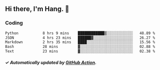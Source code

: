 ## Hi there, I'm Hang. 👋

### Coding

<!--START_SECTION:waka-->

```txt
Python           8 hrs 9 mins    ████████████▒░░░░░░░░░░░░   48.89 %
JSON             4 hrs 23 mins   ██████▓░░░░░░░░░░░░░░░░░░   26.27 %
Markdown         2 hrs 35 mins   ████░░░░░░░░░░░░░░░░░░░░░   15.56 %
Bash             28 mins         ▓░░░░░░░░░░░░░░░░░░░░░░░░   02.88 %
Text             23 mins         ▓░░░░░░░░░░░░░░░░░░░░░░░░   02.38 %
```

<!--END_SECTION:waka-->

##### ✓ Automatically updated by [GitHub Action](https://github.com/huhuhang/huhuhang/actions).

